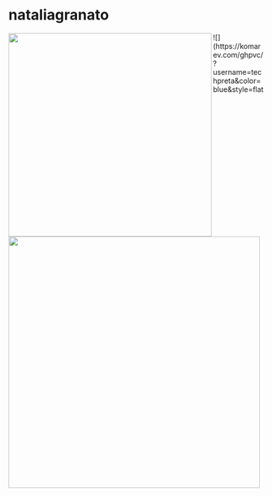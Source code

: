 # nataliagranato
<img width="400px" align="left" src="https://github-readme-stats.vercel.app/api/top-langs/?username=techpreta&hide=html&layout=compact&theme=buefy"/>  

<td><img width="495px" align="left" src="https://github-readme-stats.vercel.app/api?username=techpreta&theme=buefy"/>  
![](https://komarev.com/ghpvc/?username=techpreta&color=blue&style=flat

